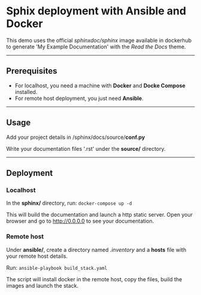 # Sphix deployment with Ansible and Docker

This demo uses the official *sphinxdoc/sphinx* image available in dockerhub to generate 'My Example Documentation' with the *Read the Docs* theme.

---
## Prerequisites

* For localhost, you need a machine with **Docker** and **Docke Compose** installed.
* For remote host deployment, you just need **Ansible**.

---
## Usage
Add your project details in /sphinx/docs/source/**conf.py**

Write your documentation files '.rst' under the **source/** directory.

---
## Deployment

### Localhost

In the **sphinx/** directory, run:
`docker-compose up -d`

This will build the documentation and launch a http static server.
Open your browser and go to http://0.0.0.0 to see your documentation.


### Remote host
Under **ansible/**, create a directory named *.inventory* and a **hosts** file with your remote host details.

Run: `ansible-playbook build_stack.yaml`

The script will install docker in the remote host, copy the files, build the images and launch the stack.